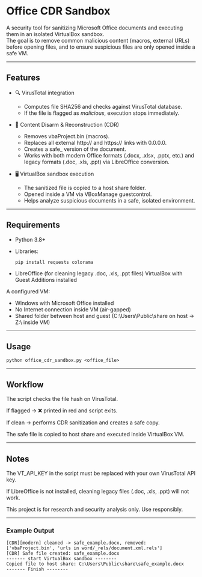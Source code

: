 # Office CDR Sandbox

A security tool for sanitizing Microsoft Office documents and executing them in an isolated VirtualBox sandbox.  
The goal is to remove common malicious content (macros, external URLs) before opening files, and to ensure suspicious files are only opened inside a safe VM.

---

## Features

- 🔍 VirusTotal integration  
  - Computes file SHA256 and checks against VirusTotal database.  
  - If the file is flagged as *malicious*, execution stops immediately.  

- 🧹 Content Disarm & Reconstruction (CDR)  
  - Removes vbaProject.bin (macros).  
  - Replaces all external http:// and https:// links with 0.0.0.0.  
  - Creates a safe_<filename> version of the document.  
  - Works with both modern Office formats (.docx, .xlsx, .pptx, etc.) and legacy formats (.doc, .xls, .ppt) via LibreOffice conversion.  

- 🖥 VirtualBox sandbox execution  
  - The sanitized file is copied to a host share folder.  
  - Opened inside a VM via VBoxManage guestcontrol.  
  - Helps analyze suspicious documents in a safe, isolated environment.

---

## Requirements

- Python 3.8+
- Libraries:

      pip install requests colorama

- LibreOffice (for cleaning legacy .doc, .xls, .ppt files)
  VirtualBox with Guest Additions installed

A configured VM:
  - Windows with Microsoft Office installed
  - No Internet connection inside VM (air-gapped)
  - Shared folder between host and guest (C:\Users\Public\share on host → Z:\ inside VM)

---

## Usage

    python office_cdr_sandbox.py <office_file>

---

## Workflow

The script checks the file hash on VirusTotal.

If flagged → ❌ printed in red and script exits.

If clean → performs CDR sanitization and creates a safe copy.

The safe file is copied to host share and executed inside VirtualBox VM.

---

## Notes

The VT_API_KEY in the script must be replaced with your own VirusTotal API key.

If LibreOffice is not installed, cleaning legacy files (.doc, .xls, .ppt) will not work.

This project is for research and security analysis only. Use responsibly.

---

### Example Output

    [CDR][modern] cleaned -> safe_example.docx, removed: ['vbaProject.bin', 'urls in word/_rels/document.xml.rels']
    [CDR] Safe file created: safe_example.docx
    ------- start VirtualBox sandbox --------
    Copied file to host share: C:\Users\Public\share\safe_example.docx
    ------- Finish --------
